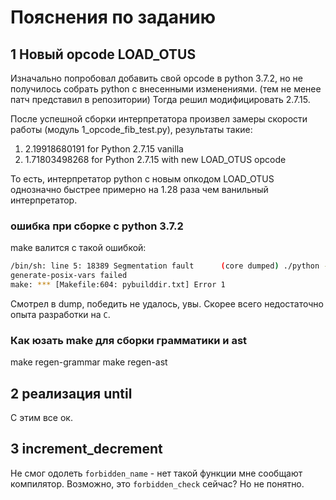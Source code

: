 # Пояснения по заданию

## 1 Новый opcode LOAD_OTUS

Изначально попробовал добавить свой opcode в python 3.7.2, но не получилось собрать python c внесенными изменениями. (тем не менее патч представил в репозитории) Тогда решил модифицировать 2.7.15.

После успешной сборки интерпретатора произвел замеры скорости работы (модуль 1_opcode_fib_test.py), результаты такие:
1. 2.19918680191 for Python 2.7.15 vanilla
2. 1.71803498268 for Python 2.7.15 with new LOAD_OTUS opcode

То есть, интерпретатор python с новым опкодом LOAD_OTUS однозначно быстрее примерно на 1.28 раза чем ванильный интерпретатор.

### ошибка при сборке с python 3.7.2

make валится с такой ошибкой:
```bash
/bin/sh: line 5: 18389 Segmentation fault      (core dumped) ./python -E -S -m sysconfig --generate-posix-vars
generate-posix-vars failed
make: *** [Makefile:604: pybuilddir.txt] Error 1
```

Смотрел в dump, победить не удалось, увы. Скорее всего недостаточно опыта разработки на `C`.

### Как юзать make для сборки грамматики и ast

make regen-grammar
make regen-ast

## 2 реализация until

С этим все ок.

## 3 increment_decrement

Не смог одолеть `forbidden_name` - нет такой функции мне сообщают компилятор. Возможно, это `forbidden_check` сейчас? Но не понятно.


